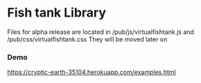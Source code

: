 # Fish tank Library
 Files for alpha release are located in /pub/js/virtualfishtank.js and /pub/css/virtualfishtank.css
 They will be moved later on

### Demo
https://cryptic-earth-35104.herokuapp.com/examples.html
